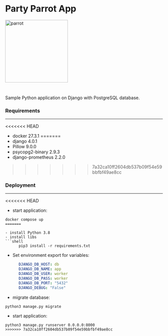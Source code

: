 <h1>Party Parrot App</h1>

<img src='media/images/party-parrot.gif' alt='parrot' height="200" width="200">
<br>
<br>
<h3></h3>

Sample Python application on Django with PostgreSQL database.

<h3>Requirements</h3>

____


<<<<<<< HEAD
- docker 27.3.1
=======
- django 4.0.1
- Pillow 9.0.0
- psycopg2-binary 2.9.3
- django-prometheus 2.2.0
>>>>>>> 7a32ca10ff2604db537b09f54e59bbfbf49ae8cc

<h3>Deployment</h3>

____


<<<<<<< HEAD
* start application:
```shell
docker compose up
=======

- install Python 3.8
- install libs 
```shell
      pip3 install -r requirements.txt
```

* Set environment export for variables:
```yaml
      DJANGO_DB_HOST: db
      DJANGO_DB_NAME: app
      DJANGO_DB_USER: worker
      DJANGO_DB_PASS: worker
      DJANGO_DB_PORT: "5432"
      DJANGO_DEBUG: "False"
```


* migrate database:
```shell
python3 manage.py migrate
```

* start application:
```shell
python3 manage.py runserver 0.0.0.0:8000
>>>>>>> 7a32ca10ff2604db537b09f54e59bbfbf49ae8cc
```
